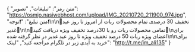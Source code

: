 {
  "متن رمز": "تبلیغات",
  "تصویر": "https://osmjo.nasiwebhost.com/upload/IMG_20210720_211900_974.jpg",
  "متن تبلیغ": "❗️توجه❗️\n\n💯تخفیف 30 درصدی تمام محصولات ربات از امروز تا روز عید غدیر💯\n\n💢تمامی محصولات ربات رو با 30درصد تخفیف ویژه دریافت کنید💢\nبرای اعضای ویژه ربات 50 درصد تخفیف ویژه تا روز عید غدیر در نظر گرفته شده\n\nبرای خرید به ایدی زیر در تلگرام مراجعه کنید",
  "لینک": "http://t.me/im_ali135"
}
